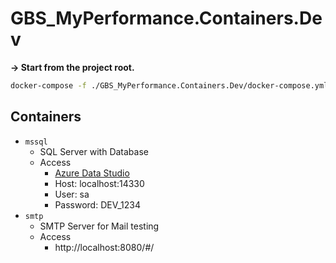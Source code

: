 # GBS_MyPerformance.Containers.Dev

**→ Start from the project root.**

```bash
docker-compose -f ./GBS_MyPerformance.Containers.Dev/docker-compose.yml up -d
```

## Containers

- `mssql`
  - SQL Server with Database
  - Access 
    - [Azure Data Studio](https://docs.microsoft.com/en-us/sql/azure-data-studio/download-azure-data-studio?view=sql-server-ver15)
    - Host: localhost:14330
    - User: sa
    - Password: DEV_1234
- `smtp`
  - SMTP Server for Mail testing
  - Access 
    - http://localhost:8080/#/
